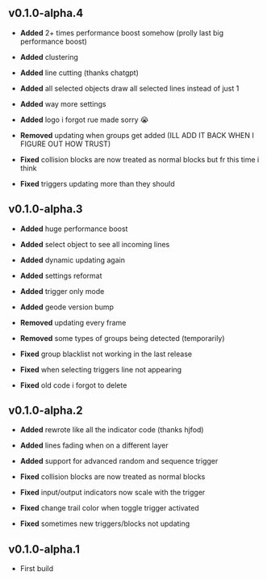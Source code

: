 ## v0.1.0-alpha.4
- **Added** 2+ times performance boost somehow (prolly last big performance boost)
- **Added** clustering
- **Added** line cutting (thanks chatgpt)
- **Added** all selected objects draw all selected lines instead of just 1
- **Added** way more settings
- **Added** logo i forgot rue made sorry :sob:

- **Removed** updating when groups get added (ILL ADD IT BACK WHEN I FIGURE OUT HOW TRUST) 

- **Fixed** collision blocks are now treated as normal blocks but fr this time i think
- **Fixed** triggers updating more than they should

## v0.1.0-alpha.3
- **Added** huge performance boost
- **Added** select object to see all incoming lines
- **Added** dynamic updating again
- **Added** settings reformat
- **Added** trigger only mode
- **Added** geode version bump

- **Removed** updating every frame
- **Removed** some types of groups being detected (temporarily)

- **Fixed** group blacklist not working in the last release
- **Fixed** when selecting triggers line not appearing
- **Fixed** old code i forgot to delete

## v0.1.0-alpha.2
- **Added** rewrote like all the indicator code (thanks hjfod)
- **Added** lines fading when on a different layer
- **Added** support for advanced random and sequence trigger

- **Fixed** collision blocks are now treated as normal blocks
- **Fixed** input/output indicators now scale with the trigger
- **Fixed** change trail color when toggle trigger activated
- **Fixed** sometimes new triggers/blocks not updating

## v0.1.0-alpha.1
- First build